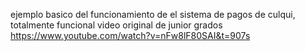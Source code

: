 ejemplo basico del funcionamiento de el sistema de pagos de culqui, totalmente funcional video original de junior grados https://www.youtube.com/watch?v=nFw8lF80SAI&t=907s